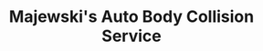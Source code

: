 ---
title: "Majewski's Auto Body Collision Service"
url: /syracuse/majewskis-auto-body-collision-service/
shop: car repair
---